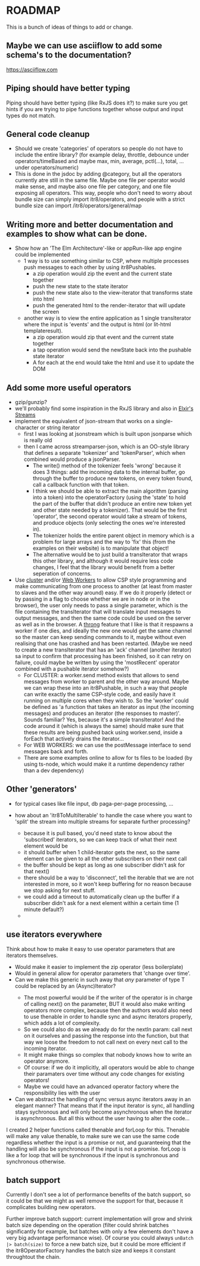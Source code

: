 # ROADMAP

This is a bunch of ideas of things to add or change.

## Maybe we can use asciiflow to add some schema's to the documentation?

https://asciiflow.com


## Piping should have better typing

Piping should have better typing (like RxJS does it?) to make sure you get hints if you are trying to pipe functions together whose output and input types do not match.

## General code cleanup
* Should we create 'categories' of operators so people do not have to include the entire library?
    (for example delay, throttle, debounce under operators/timeBased and maybe max, min, average, pctl(...), total, ... under operators/numeric)
* This is done in the jsdoc by adding @category, but all the operators currently atre still in the same file. Maybe one file per operator would make sense, and maybe also one file per category, and one file exposing all operators. This way, people who don't need to worry about bundle size can simply import
itr8/operators, and people with a strict bundle size can import /itr8/operators/general/map

## Writing more and better documentation and examples to show what can be done.

* Show how an 'The Elm Architecture'-like or appRun-like app engine could be implemented
  * 1 way is to use something similar to CSP, where multiple processes push messages to each other by using itr8Pushables.
    * a zip operation would zip the event and the current state together
    * push the new state to the state iterator
    * push the new state also to the view-iterator that transforms state into html
    * push the generated html to the render-iterator that will update the screen
  * another way is to view the entire application as 1 single transIterator where the input is 'events' and the output is html (or lit-html templateresult).
    * a zip operation would zip that event and the current state together
    * a tap operation would send the newState back into the pushable state iterator
    * A for each at the end would take the html and use it to update the DOM 

## Add some more useful operators
* gzip/gunzip?
* we'll probably find some inspiration in the RxJS library and also in [Elxir's Streams](https://hexdocs.pm/elixir/Stream.html)
* implement the equivalent of json-stream that works on a single-character or string iterator
  * first I was looking at jsonstream which is built upon jsonparse which is really old
  * then I came across streamparser-json, which is an OO-style library that defines a separate
    'tokenizer' and 'tokenParser', which when combined would produce a jsonParser.
    * The write() method of the tokenizer feels 'wrong' because it does 3 things: add the incoming data
    to the internal buffer, go through the buffer to produce new tokens, on every token found, call
    a callback function with that token.
    * I think we should be able to extract the main algorithm (parsing into a token) into the operatorFactory (using the 'state' to hold the part of the buffer that didn't produce an
    entire new token yet and other state needed by a tokenizer). That would be the first 'operator',
    the second operator would take
    a stream of tokens, and produce objects (only selecting the ones we're interested in).
    * The tokenizer holds the entire parent object in memory which is a problem for large arrays
    and the way to 'fix' this (from the examples on their website) is to manipulate that object!
    * The alternative would be to just build a transIterator that wraps this other library,
    and although it would require less code changes, I feel that the library would benefit
    from a better seperation of concerns.
* Use [cluster](https://nodejs.org/docs/latest-v16.x/api/cluster.html) and/or [Web Workers](https://developer.mozilla.org/en-US/docs/Web/API/Web_Workers_API/Using_web_workers) to allow CSP style
  programming and make communicating from one process to another (at least from master to slaves and the other way around) easy. If we do it properly (detect or by passing in a flag to choose whether we are in node or in the browser), the user only needs to pass a single parameter, which is the file containing the transIterator that will translate input messages to output messages, and then the same code could be used on the server as well as in the browser.
  A [throng](https://github.com/hunterloftis/throng) feature that I like is that it respawns a worker if one dies, and ideally the new one would get the same channel so the master can keep sending commands to it, maybe without even realising that one has crashed and has been restarted. (Maybe we need to create a new transIterator that has an 'ack' channel (another iterator) sa input to confirm that processing has been finished, so it can retry on failure, could maybe be written by using the 'mostRecent' operator combined with a pushable iterator somehow?)
    * For CLUSTER: a worker.send method exists that allows to send messages from worker to parent and the other way around. Maybe we can wrap these into an itr8Pushable, in such a way that people can write exactly the same CSP-style code, and easily have it running on multiple cores when they wish to. So the 'worker' could be defined as 'a function that takes an iterator as input (the incoming messages) and produces an iterator (the responses to master)'. Sounds familiar? Yes, because it's a simple transIterator!
    And the code around it (which is always the same) should make sure that these results are being pushed back using worker.send, inside a forEach that actively drains the iterator...
    * For WEB WORKERS: we can use the postMessage interface to send messages back and forth.
    * There are some examples online to allow for ts files to be loaded (by using ts-node, which would make it a runtime dependency rather than a dev dependency)

## Other 'generators'
* for typical cases like file input, db paga-per-page processing, ...

* how about an 'itr8ToMultiIterable' to handle the case where you want to 'split' the stream into multiple streams for separate further processing?
  * because it is pull based, you'd need state to know about the 'subscribed' iterators, so we can keep track of what their next element would be
  * it should buffer when 1 child-iterator gets the next, so the same element can be given to all the other subscribers on their next call
  * the buffer should be kept as long as one subscriber didn't ask for that next()
  * there should be a way to 'disconnect', tell the iterable that we are not interested in more, so it won't keep buffering for no reason because we stop asking for next stuff.
  * we could add a timeout to automatically clean up the buffer if a subscriber didn't ask for a next element within a certain time (1 minute default?)
  * 

## use iterators everywhere
Think about how to make it easy to use operator parameters that are iterators themselves.
* Would make it easier to implement the zip operator (less boilerplate)
* Would in general allow for operator parameters that 'change over time'.
* Can we make this generic in such away that *any* parameter of type T could be replaced
  by an (Async)Iterator<T>?
    * The most powerful would be if the writer of the operator is in charge of calling next()
      on the parameter, BUT it would also make writing operators more complex, because then
      the authors would also need to use thenable in order to handle sync and async iterators
      properly, which adds a lot of complexity.
    * So we could also do as we already do for the nextIn param: call next on it ourselves
      and passing the response into the function, but that way we loose the freedom to not call
      next on every next call to the incoming iterator.
    * It might make things so complex that nobody knows how to write an operator anymore.
    * Of course: if we do it implicitly, all operators would be able to change their paramaters
    over time without any code changes for existing operators!
    * Maybe we could have an advanced operator factory where the responsibility lies with the user
* Can we abstract the handling of sync versus async iterators away in an elegant manner?
  That means that if the input iterator is sync, all handling stays sychronous and will only
  become asynchronous when the iterator is asynchronous. But all this without the user having
  to alter the code...

I created 2 helper functions called thenable and forLoop for this.
Thenable will make any value thenable, to make sure we can use the same code regardless whether the input is a promise or not, and guaranteeing that the handling will also be synchronous if the input
is not a promise.
forLoop is like a for loop that will be synchronous if the input is synchronous and synchronous otherwise.

## batch support

Currently I don't see a lot of performance benefits of the batch support, so it could be that we might as well remove the support for that, because it complicates building new operators.

Further improve batch support: current implementation will grow and shrink batch size depending on the operation (filter could shrink batches significantly for example, but batches with only a few elements don't have a very big advantage performance wise). Of course you could always `unBatch |> batch(size)` to force a new batch size, but it could be more efficient if the itr8OperatorFactory handles the batch size and keeps it constant throughtout the chain.
